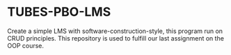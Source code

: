 # TUBES-PBO-LMS

Create a simple LMS with software-construction-style, this program run on CRUD principles. This repository is used to fulfill our last assignment on the OOP course.
